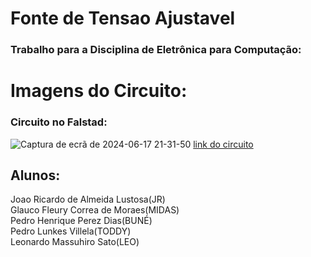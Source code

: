 # Fonte de Tensao Ajustavel
### Trabalho para a Disciplina de Eletrônica para Computação:

# Imagens do Circuito:
### Circuito no Falstad:
![Captura de ecrã de 2024-06-17 21-31-50](https://github.com/JoaoRicardoLust/Fonte_de_Tensao_Ajustavel/assets/162384930/2487f8fc-fb85-4c25-8210-4fcaf2a393f6)
[link do circuito](https://tinyurl.com/2d65m2x8)

## Alunos:

Joao Ricardo de Almeida Lustosa(JR)  
Glauco Fleury Correa de Moraes(MIDAS)  
Pedro Henrique Perez Dias(BUNÉ)  
Pedro Lunkes Villela(TODDY)  
Leonardo Massuhiro Sato(LEO)  
